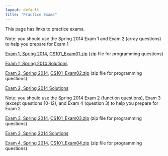 ```yaml
---
layout: default
title: "Practice Exams"
---
```


This page has links to practice exams.

Note: you should use the Spring 2014 Exam 1 and Exam 2 (array questions) to help you prepare for Exam 1

[Exam 1, Spring 2014](cs101-spring2014-exam1.pdf), [CS101\_Exam01.zip](CS101_Exam1.zip) (zip file for programming questions)

[Exam 1, Spring 2014 Solutions](cs101-spring2014-exam1-solutions.pdf)

[Exam 2, Spring 2014](cs101-spring2014-exam2.pdf), [CS101\_Exam02.zip](CS101_Exam2.zip) (zip file for programming questions)

[Exam 2, Spring 2014 Solutions](cs101-spring2014-exam2-solutions.pdf)

Note: you should use the Spring 2014 Exam 2 (function questions), Exam 3 (except questions 10-12), and Exam 4 (question 3) to help you prepare for Exam 2

[Exam 3, Spring 2014](cs101-spring2014-exam3.pdf), [CS101\_Exam03.zip](CS101_Exam03.zip) (zip file for programming questions)

[Exam 3, Spring 2014 Solutions](cs101-spring2014-exam3-solutions.pdf)

[Exam 4, Spring 2014](cs101-spring2014-exam4.pdf), [CS101\_Exam04.zip](CS101_Exam4.zip) (zip file for programming questions)


<!--
Note: you should use the Spring 2014 Exam 2 (function questions) and Exams 3 & 4 to help you prepare for Exam 2

[Exam 3, Spring 2014](cs101-spring2014-exam03.pdf), [CS101\_Exam03.zip](CS101_Exam03.zip) (zip file for programming questions)

[Exam 3, Spring 2014 Solutions](cs101-spring2014-exam3-solutions.pdf)

[Exam 4, Spring 2014](cs101-spring2014-exam04.pdf), [CS101\_Exam04.zip](CS101_Exam04.zip) (zip file for programming questions)
-->